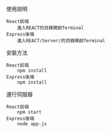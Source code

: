 使用說明
    
    React前端     
        進入REACT的目錄開啟Terminal
    Express後端
        進入REACT/Server/的目錄開啟Terminal
安裝方法

    React前端
        npm install
    Express後端
        npm install
        
運行伺服器

    React前端
        npm start
    Express後端
        node app.js

